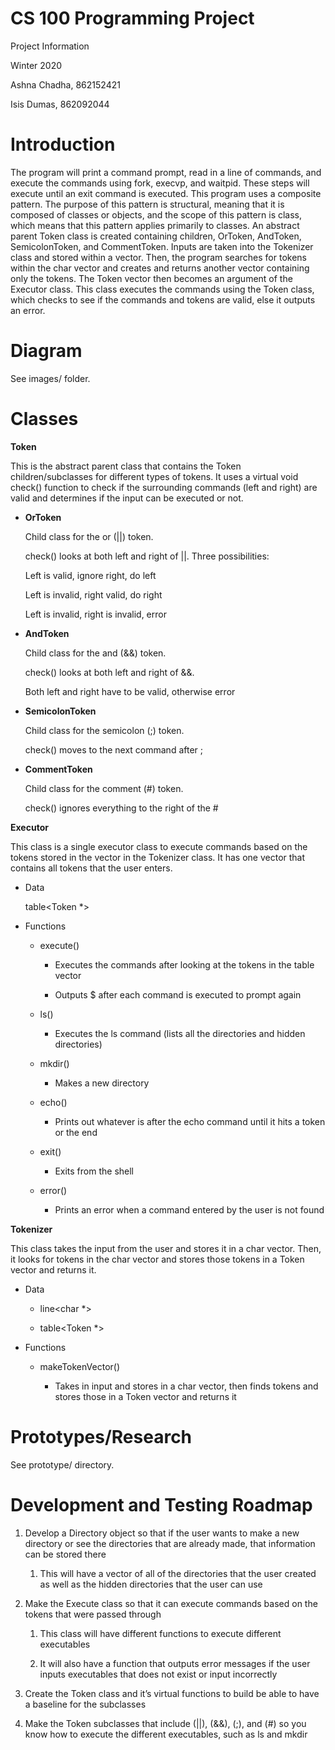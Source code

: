 # CS 100 Programming Project

Project Information

Winter 2020

Ashna Chadha, 862152421

Isis Dumas, 862092044


# Introduction

The program will print a command prompt, read in a line of commands, and execute the commands using fork, execvp, and waitpid. These steps will execute until an exit command is executed. This program uses a composite pattern. The purpose of this pattern is structural, meaning that it is composed of classes or objects, and the scope of this pattern is class, which means that this pattern applies primarily to classes. An abstract parent Token class is created containing children, OrToken, AndToken, SemicolonToken, and CommentToken. Inputs are taken into the Tokenizer class and stored within a vector. Then, the program searches for tokens within the char vector and creates and returns another vector containing only the tokens. The Token vector then becomes an argument of the Executor class. This class executes the commands using the Token class, which checks to see if the commands and tokens are valid, else it outputs an error.

# Diagram
See images/ folder.

# Classes

**Token**

This is the abstract parent class that contains the Token children/subclasses for different types of tokens. It uses a virtual void check() function to check if the surrounding commands (left and right) are valid and determines if the input can be executed or not.

* **OrToken**

  Child class for the or (||) token.

  check() looks at both left and right of ||. Three possibilities:

  Left is valid, ignore right, do left
  
  Left is invalid, right valid, do right

  Left is invalid, right is invalid, error

* **AndToken**

  Child class for the and (&&) token. 
  
  check() looks at both left and right of &&.
  
  Both left and right have to be valid, otherwise error
  
* **SemicolonToken**

  Child class for the semicolon (;) token.
  
  check() moves to the next command after ;
  
* **CommentToken**

  Child class for the comment (#) token. 
  
  check() ignores everything to the right of the #

**Executor**

This class is a single executor class to execute commands based on the tokens stored in the vector in the Tokenizer class. It has one vector that contains all tokens that the user enters.

* Data

  table<Token *>
  
* Functions

  * execute()

    * Executes the commands after looking at the tokens in the table vector
    
    * Outputs $ after each command is executed to prompt again
    
  * ls()
  
    * Executes the ls command (lists all the directories and hidden directories)
    
  * mkdir()
  
    * Makes a new directory
    
  * echo()
  
    * Prints out whatever is after the echo command until it hits a token or the end
    
  * exit()
  
    * Exits from the shell
    
  * error()
  
    * Prints an error when a command entered by the user is not found

**Tokenizer**

This class takes the input from the user and stores it in a char vector. Then, it looks for tokens in the char vector and stores those tokens in a Token vector and returns it. 

* Data

  * line<char *>
  
  * table<Token *>
  
* Functions

  * makeTokenVector()
  
    * Takes in input and stores in a char vector, then finds tokens and stores those in a Token vector and returns it

# Prototypes/Research

See prototype/ directory.

# Development and Testing Roadmap

1. Develop a Directory object so that if the user wants to make a new directory or see the directories that are already made, that information can be stored there

    1. This will have a vector of all of the directories that the user created as well as the hidden directories that the user can use
  
1. Make the Execute class so that it can execute commands based on the tokens that were passed through  

    1. This class will have different functions to execute different executables 
  
    1. It will also have a function that outputs error messages if the user inputs executables that does not exist or input incorrectly  
  
1. Create the Token class and it’s virtual functions to build be able to have a baseline for the subclasses 

1. Make the Token subclasses that include (||), (&&), (;), and (#) so you know how to execute the different executables, such as ls and mkdir
